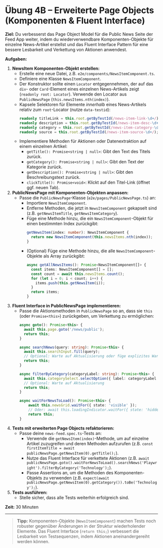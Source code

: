 # Übung 4B – Erweiterte Page Objects (Komponenten & Fluent Interface)

**Ziel:**
Du verbesserst das Page Object Model für die Public News Seite der Feed App weiter, indem du wiederverwendbare Komponenten-Objekte für einzelne News-Artikel erstellst und das Fluent Interface Pattern für eine bessere Lesbarkeit und Verkettung von Aktionen anwendest.

**Aufgaben:**

1.  **NewsItem Komponenten-Objekt erstellen:**
    -   Erstelle eine neue Datei, z.B. `e2e/components/NewsItemComponent.ts`.
    -   Definiere eine Klasse `NewsItemComponent`.
    -   Der Konstruktor sollte einen `Locator` entgegennehmen, der auf das `div`- oder `Card`-Element eines einzelnen News-Artikels zeigt (`readonly root: Locator`). Verwende den Locator aus `PublicNewsPage` (`this.newsItems.nth(index)`).
    -   Kapsele Selektoren für Elemente *innerhalb* eines News-Artikels relativ zum `root`-Locator (nutze `data-testid`):
        ```typescript
        readonly titleLink = this.root.getByTestId(/news-item-link-\d+/); // Regex für dynamische IDs
        readonly description = this.root.getByTestId(/news-item-desc-\d+/);
        readonly category = this.root.getByTestId(/news-item-category-\d+/);
        readonly source = this.root.getByTestId(/news-item-source-\d+/);
        ```
    -   Implementiere Methoden für Aktionen oder Datenextraktion auf einem einzelnen Artikel:
        -   `getTitle(): Promise<string | null>`: Gibt den Text des Titels zurück.
        -   `getCategory(): Promise<string | null>`: Gibt den Text der Kategorie zurück.
        -   `getDescription(): Promise<string | null>`: Gibt den Beschreibungstext zurück.
        -   `clickTitle(): Promise<void>`: Klickt auf den Titel-Link (öffnet ggf. neuen Tab).
2.  **PublicNewsPage mit Komponenten-Objekten anpassen:**
    -   Passe die `PublicNewsPage`-Klasse (`e2e/pages/PublicNewsPage.ts`) an:
        -   Importiere `NewsItemComponent`.
        -   Entferne Methoden, die jetzt in `NewsItemComponent` gekapselt sind (z.B. `getNewsItemTitle`, `getNewsItemCategory`).
        -   Füge eine Methode hinzu, die ein `NewsItemComponent`-Objekt für einen bestimmten Index zurückgibt:
            ```typescript
            getNewsItem(index: number): NewsItemComponent {
              return new NewsItemComponent(this.newsItems.nth(index));
            }
            ```
        -   (Optional) Füge eine Methode hinzu, die alle `NewsItemComponent`-Objekte als Array zurückgibt:
            ```typescript
            async getAllNewsItems(): Promise<NewsItemComponent[]> {
              const items: NewsItemComponent[] = [];
              const count = await this.newsItems.count();
              for (let i = 0; i < count; i++) {
                items.push(this.getNewsItem(i));
              }
              return items;
            }
            ```
3.  **Fluent Interface in PublicNewsPage implementieren:**
    -   Passe die Aktionsmethoden in `PublicNewsPage` so an, dass sie `this` (oder `Promise<this>`) zurückgeben, um Verkettung zu ermöglichen:
        ```typescript
        async goto(): Promise<this> {
          await this.page.goto('/news/public');
          return this;
        }

        async searchNews(query: string): Promise<this> {
          await this.searchInput.fill(query);
          // Optional: Warte auf Aktualisierung oder füge explizites Warten hinzu
          return this;
        }

        async filterByCategory(categoryLabel: string): Promise<this> {
          await this.categorySelect.selectOption({ label: categoryLabel });
          // Optional: Warte auf Aktualisierung
          return this;
        }

        async waitForNewsToLoad(): Promise<this> {
            await this.newsGrid.waitFor({ state: 'visible' });
            // Oder: await this.loadingIndicator.waitFor({ state: 'hidden' });
            return this;
        }
        ```
4.  **Tests mit erweiterten Page Objects refaktorieren:**
    -   Passe deine `news-feed.spec.ts`-Tests an:
        -   Verwende die `getNewsItem(index)`-Methode, um auf einzelne Artikel zuzugreifen und deren Methoden aufzurufen (z.B. `const firstItemTitle = await publicNewsPage.getNewsItem(0).getTitle();`).
        -   Nutze das Fluent Interface für verkettete Aktionen (z.B. `await publicNewsPage.goto().waitForNewsToLoad().searchNews('Playwright').filterByCategory('Technology');`).
        -   Passe Assertions an, um die Methoden des Komponenten-Objekts zu verwenden (z.B. `expect(await publicNewsPage.getNewsItem(0).getCategory()).toBe('Technology');`).
5.  **Tests ausführen:**
    -   Stelle sicher, dass alle Tests weiterhin erfolgreich sind.

**Zeit:** 30 Minuten

---

> **Tipp:** Komponenten-Objekte (`NewsItemComponent`) machen Tests noch robuster gegenüber Änderungen in der Struktur wiederholender Elemente. Das Fluent Interface (`return this;`) verbessert die Lesbarkeit von Testsequenzen, indem Aktionen aneinandergereiht werden können.
